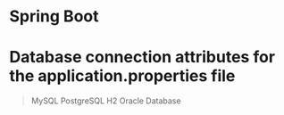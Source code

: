 # Spring Boot 
# Database connection attributes for the application.properties file
>MySQL
>PostgreSQL
>H2
>Oracle Database
